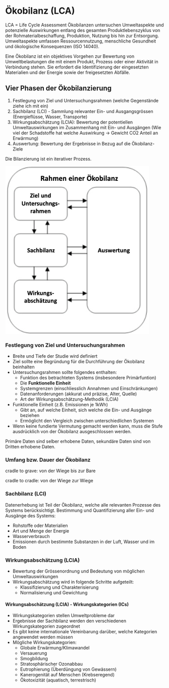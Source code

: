 # Ökobilanz (LCA)

LCA = Life Cycle Assessment
Ökobilanzen untersuchen Umweltaspekte und potenzielle Auswirkungen entlang des gesamten Produktlebenszyklus von der Rohmaterialbeschaffung, Produktion, Nutzung bis hin zur Entsorgung. Umweltaspekte umfassen Ressourcennutzung, menschliche Gesundheit und ökologische Konsequenzen (ISO 14040).

Eine Ökobilanz ist ein objektives Vorgehen zur Bewertung von Umweltbelastungen die mit einem Produkt, Prozess oder einer Aktivität in Verbindung stehen. Sie erfordert die Identifizierung der eingesetzten Materialien und der Energie sowie der freigesetzten Abfälle.

## Vier Phasen der Ökobilanzierung

1. Festlegung von Ziel und Untersuchungsrahmen (welche Gegenstände ziehe ich mit ein)
2. Sachbilanz (LCI) - Sammlung relevanter Ein- und Ausgangsgrössen (Energieflüsse, Wasser, Transporte)
3. Wirkungsabschätzung (LCIA): Bewertung der potentiellen Umweltauswirkungen im Zusammenhang mit Ein- und Ausgängen (Wie viel der Schadstoffe hat welche Auswirkung -> Gewicht CO2 Anteil an Erwärmung)
4. Auswertung: Bewertung der Ergebnisse in Bezug auf die Ökobilanz-Ziele

Die Bilanzierung ist ein iterativer Prozess.

![Prozess der Ökobilanzierung](notes/images/oekobilanz.png)

### Festlegung von Ziel und Untersuchungsrahmen

* Breite und Tiefe der Studie wird definiert
* Ziel sollte eine Begründung für die Durchführung der Ökobilanz beinhalten
* Untersuchungsrahmen sollte folgendes enthalten:
   - Funktion des betrachteten Systems (insbesondere Primärfuntion)
   - Die **Funktionelle Einheit**
   - Systemgrenzen (einschliesslich Annahmen und Einschränkungen)
   - Datenanforderungen (akkurat und präzise, Alter, Quelle)
   - Art der Wirkungsabschätzung-Methodik (LCIA)
* Funktionelle Einheit (z.B. Emissionen je 1kWh)
   - Gibt an, auf welche Einheit, sich welche die Ein- und Ausgänge beziehen
   - Ermöglicht den Vergleich zwischen unterschiedlichen Systemen
* Wenn keine fundierte Vermutung gemacht werden kann, muss die Stufe ausdrücklich von der Ökobilanz ausgeschlossen werden.

Primäre Daten sind selber erhobene Daten, sekundäre Daten sind von Dritten erhobene Daten.

### Umfang bzw. Dauer der Ökobilanz
cradle to grave: von der Wiege bis zur Bare

cradle to cradle: von der Wiege zur Wiege

### Sachbilanz (LCI)
Datenerhebung ist Teil der Ökobilanz, welche alle relevanten Prozesse des Systems berücksichtigt. Bestimmung und Quantifizierung aller Ein- und Ausgänge des Systems:

* Rohstoffe oder Materialien
* Art und Menge der Energie
* Wasserverbrauch
* Emissionen durch bestimmte Substanzen in der Luft, Wasser und im Boden

### Wirkungsabschätzung (LCIA)

* Bewertung der Grössenordnung und Bedeutung von möglichen Umweltauswirkungen
* Wirkungsabschätzung wird in folgende Schritte aufgeteilt:
   - Klassifizierung und Charakterisierung
   - Normalisierung und Gewichtung

#### Wirkungsabschätzung (LCIA) - Wirkungskategorien (ICs)

* Wirkungskategorien stellen Umweltprobleme dar
* Ergebnisse der Sachbilanz werden den verschiedenen Wirkungskategorien zugeordnet
* Es gibt keine internationale Vereinbarung darüber, welche Kategorien angewendet werden müssen
* Mögliche Wirkungskategorien:
   - Globale Erwärmung/Klimawandel
   - Versauerung
   - Smogbildung
   - Stratosphärischer Ozonabbau
   - Eutrophierung (Überdüngung von Gewässern)
   - Kanerogenität auf Menschen (Krebseregend)
   - Ökotoxizität (aquatisch, terrestrisch)
 
